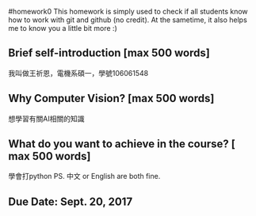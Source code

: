 #homework0
This homework is simply used to check if all students know how to work with git and github (no credit).
At the sametime, it also helps me to know you a little bit more :)

## Brief self-introduction [max 500 words]
我叫做王祈恩，電機系碩一，學號106061548

## Why Computer Vision? [max 500 words]
想學習有關AI相關的知識

## What do you want to achieve in the course? [ max 500 words]
學會打python
PS. 中文 or English are both fine.

## Due Date: Sept. 20, 2017
